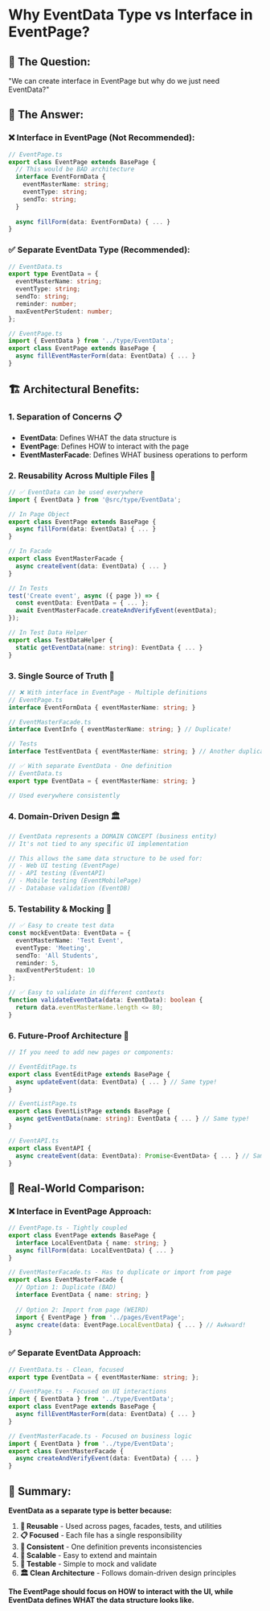 # Why EventData Type vs Interface in EventPage?

## 🤔 **The Question:**
"We can create interface in EventPage but why do we just need EventData?"

## 🎯 **The Answer:**

### **❌ Interface in EventPage (Not Recommended):**
```typescript
// EventPage.ts
export class EventPage extends BasePage {
  // This would be BAD architecture
  interface EventFormData {
    eventMasterName: string;
    eventType: string;
    sendTo: string;
  }
  
  async fillForm(data: EventFormData) { ... }
}
```

### **✅ Separate EventData Type (Recommended):**
```typescript
// EventData.ts
export type EventData = {
  eventMasterName: string;
  eventType: string;
  sendTo: string;
  reminder: number;
  maxEventPerStudent: number;
};

// EventPage.ts
import { EventData } from '../type/EventData';
export class EventPage extends BasePage {
  async fillEventMasterForm(data: EventData) { ... }
}
```

## 🏗️ **Architectural Benefits:**

### **1. Separation of Concerns 📋**
- **EventData**: Defines WHAT the data structure is
- **EventPage**: Defines HOW to interact with the page
- **EventMasterFacade**: Defines WHAT business operations to perform

### **2. Reusability Across Multiple Files 🔄**
```typescript
// ✅ EventData can be used everywhere
import { EventData } from '@src/type/EventData';

// In Page Object
export class EventPage extends BasePage {
  async fillForm(data: EventData) { ... }
}

// In Facade
export class EventMasterFacade {
  async createEvent(data: EventData) { ... }
}

// In Tests
test('Create event', async ({ page }) => {
  const eventData: EventData = { ... };
  await EventMasterFacade.createAndVerifyEvent(eventData);
});

// In Test Data Helper
export class TestDataHelper {
  static getEventData(name: string): EventData { ... }
}
```

### **3. Single Source of Truth 🎯**
```typescript
// ❌ With interface in EventPage - Multiple definitions
// EventPage.ts
interface EventFormData { eventMasterName: string; }

// EventMasterFacade.ts  
interface EventInfo { eventMasterName: string; } // Duplicate!

// Tests
interface TestEventData { eventMasterName: string; } // Another duplicate!

// ✅ With separate EventData - One definition
// EventData.ts
export type EventData = { eventMasterName: string; }

// Used everywhere consistently
```

### **4. Domain-Driven Design 🏛️**
```typescript
// EventData represents a DOMAIN CONCEPT (business entity)
// It's not tied to any specific UI implementation

// This allows the same data structure to be used for:
// - Web UI testing (EventPage)
// - API testing (EventAPI)
// - Mobile testing (EventMobilePage)
// - Database validation (EventDB)
```

### **5. Testability & Mocking 🧪**
```typescript
// ✅ Easy to create test data
const mockEventData: EventData = {
  eventMasterName: 'Test Event',
  eventType: 'Meeting',
  sendTo: 'All Students',
  reminder: 5,
  maxEventPerStudent: 10
};

// ✅ Easy to validate in different contexts
function validateEventData(data: EventData): boolean {
  return data.eventMasterName.length <= 80;
}
```

### **6. Future-Proof Architecture 🚀**
```typescript
// If you need to add new pages or components:

// EventEditPage.ts
export class EventEditPage extends BasePage {
  async updateEvent(data: EventData) { ... } // Same type!
}

// EventListPage.ts  
export class EventListPage extends BasePage {
  async getEventData(name: string): EventData { ... } // Same type!
}

// EventAPI.ts
export class EventAPI {
  async createEvent(data: EventData): Promise<EventData> { ... } // Same type!
}
```

## 🔄 **Real-World Comparison:**

### **❌ Interface in EventPage Approach:**
```typescript
// EventPage.ts - Tightly coupled
export class EventPage extends BasePage {
  interface LocalEventData { name: string; }
  async fillForm(data: LocalEventData) { ... }
}

// EventMasterFacade.ts - Has to duplicate or import from page
export class EventMasterFacade {
  // Option 1: Duplicate (BAD)
  interface EventData { name: string; }
  
  // Option 2: Import from page (WEIRD)
  import { EventPage } from '../pages/EventPage';
  async create(data: EventPage.LocalEventData) { ... } // Awkward!
}
```

### **✅ Separate EventData Approach:**
```typescript
// EventData.ts - Clean, focused
export type EventData = { eventMasterName: string; };

// EventPage.ts - Focused on UI interactions
import { EventData } from '../type/EventData';
export class EventPage extends BasePage {
  async fillEventMasterForm(data: EventData) { ... }
}

// EventMasterFacade.ts - Focused on business logic
import { EventData } from '../type/EventData';
export class EventMasterFacade {
  async createAndVerifyEvent(data: EventData) { ... }
}
```

## 🎯 **Summary:**

**EventData as a separate type is better because:**

1. **🔄 Reusable** - Used across pages, facades, tests, and utilities
2. **📋 Focused** - Each file has a single responsibility
3. **🎯 Consistent** - One definition prevents inconsistencies
4. **🚀 Scalable** - Easy to extend and maintain
5. **🧪 Testable** - Simple to mock and validate
6. **🏛️ Clean Architecture** - Follows domain-driven design principles

**The EventPage should focus on HOW to interact with the UI, while EventData defines WHAT the data structure looks like.**